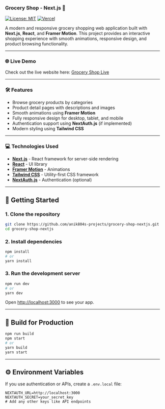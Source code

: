 
### Grocery Shop - Next.js 🛒

[![License: MIT](https://img.shields.io/badge/License-MIT-yellow.svg)](https://opensource.org/licenses/MIT)
[![Vercel](https://img.shields.io/badge/Deployed%20on-Vercel-000000?style=flat&logo=vercel)](https://grocery-shop-nextjs-9fn0aqi32-anik804s-projects.vercel.app)

A modern and responsive grocery shopping web application built with **Next.js**, **React**, and **Framer Motion**. This project provides an interactive shopping experience with smooth animations, responsive design, and product browsing functionality.

---

### 🌐 Live Demo

  Check out the live website here: [Grocery Shop Live]([https://online-grocery-shop-nextjs.vercel.app])

---

### 🛠 Features

- Browse grocery products by categories  
- Product detail pages with descriptions and images  
- Smooth animations using **Framer Motion**  
- Fully responsive design for desktop, tablet, and mobile  
- Authentication support using **NextAuth.js** (if implemented)  
- Modern styling using **Tailwind CSS**  

---

### 💻 Technologies Used

- **[Next.js](https://nextjs.org/)** - React framework for server-side rendering  
- **[React](https://reactjs.org/)** - UI library  
- **[Framer Motion](https://www.framer.com/motion/)** - Animations  
- **[Tailwind CSS](https://tailwindcss.com/)** - Utility-first CSS framework  
- **[NextAuth.js](https://next-auth.js.org/)** - Authentication (optional)  

---

## 🚀 Getting Started

### 1. Clone the repository

```bash
git clone https://github.com/anik804s-projects/grocery-shop-nextjs.git
cd grocery-shop-nextjs
````

### 2. Install dependencies

```bash
npm install
# or
yarn install
```

### 3. Run the development server

```bash
npm run dev
# or
yarn dev
```

Open [http://localhost:3000](http://localhost:3000) to see your app.

---

## 🔧 Build for Production

```bash
npm run build
npm start
# or
yarn build
yarn start
```

---

## ⚙️ Environment Variables

If you use authentication or APIs, create a `.env.local` file:

```env
NEXTAUTH_URL=http://localhost:3000
NEXTAUTH_SECRET=your_secret_key
# Add any other keys like API endpoints
```
